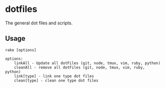 # dotfiles 
The general dot files and scripts.


## Usage

```
rake [options]

options:
	linkAll - Update all dotFiles (git, node, tmux, vim, ruby, python)
	cleanAll - remove all dotFiles (git, node, tmux, vim, ruby, python)
	link[type] - link one type dot files
	clean[type] - clean one type dot files
```

